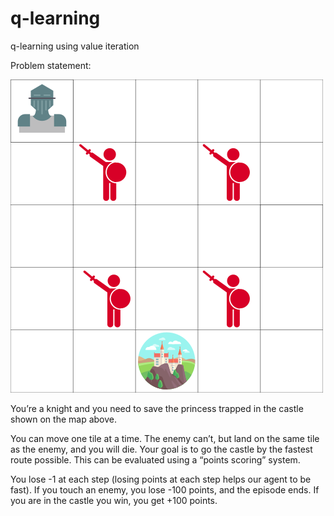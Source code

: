 # q-learning
q-learning using value iteration

Problem statement:

![alt text](https://github.com/Shar-pei-bear/q-learning/blob/master/map.png)

You’re a knight and you need to save the princess trapped in the castle shown on the map above.

You can move one tile at a time. The enemy can’t, but land on the same tile as the enemy, and you will die. Your goal is to go the castle by the fastest route possible. This can be evaluated using a “points scoring” system.

You lose -1 at each step (losing points at each step helps our agent to be fast).
If you touch an enemy, you lose -100 points, and the episode ends.
If you are in the castle you win, you get +100 points.
